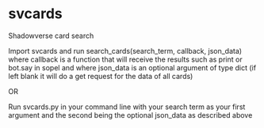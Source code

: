 # svcards
Shadowverse card search

Import svcards and run search_cards(search_term, callback, json_data) where callback is a function that will receive the results such as print or bot.say in sopel and where json_data is an optional argument of type dict (if left blank it will do a get request for the data of all cards)

OR

Run svcards.py in your command line with your search term as your first argument and the second being the optional json_data as described above